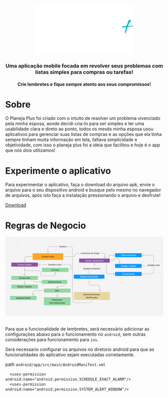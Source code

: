 
<div align="center">
 <img src="/src/assets/images/logo.png">

  <h3>Uma aplicação mobile focada em revolver seus problemas com listas simples para compras ou tarefas!</h3>
  <h4>Crie lembretes e fique sempre atento aos seus compromissos!</h3>
</div>

# Sobre

O Planeja Plus foi criado com o intuito de resolver um problema vivenciado pela minha esposa, aonde decidi cria-lo para ser simples e ter uma usabilidade clara e direto ao ponto, todos os mesês minha esposa usou aplicativos para gerenciar suas listas de compras e as opções que ela tinha sempre tinham muita informação em tela, faltava simplicidade e objetividade, com isso o planeja plus foi a ideia que facilitou e hoje é o app que nós dois utilizamos!

##

# Experimente o aplicativo

Para experimentar o aplicativo, faça o download do arquivo apk, envie o arquivo para o seu dispositivo android e busque pelo mesmo no navegador de arquivos, após isto faça a instalação pressionando o arquivo e desfrute!

<a href="./build.apk" target="_blank" download="build.apk">Download</a>

##

# Regras de Negocio


 <img src="pplus-regras.PNG">

##

Para que a funcionalidade de lembretes, será necessário adicionar as configurações abaixo para o funcionamento no `android`, sem outras considerações para funcionamento para `ios`.

Será necessario configurar os arquivos no diretorio android para que as funcionalidades do aplicativo sejam executadas corretamente.

path `android/app/src/main/AndroidManifest.xml`

```
  <uses-permission android:name="android.permission.SCHEDULE_EXACT_ALARM"/>
  <uses-permission android:name="android.permission.SYSTEM_ALERT_WINDOW"/>
```
